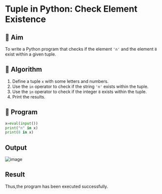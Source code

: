 # Tuple in Python: Check Element Existence

## 🎯 Aim
To write a Python program that checks if the element `'n'` and the element `8` exist within a given tuple.

## 🧠 Algorithm
1. Define a tuple `x` with some letters and numbers.
2. Use the `in` operator to check if the string `'n'` exists within the tuple.
3. Use the `in` operator to check if the integer `8` exists within the tuple.
4. Print the results.

## 🧾 Program
```python
x=eval(input())
print("n" in x) 
print(8 in x)
```

## Output

![image](https://github.com/user-attachments/assets/3e58165a-ca58-4bb6-947c-f64d1d33dd3c)

## Result
Thus,the program has been executed successfully.

